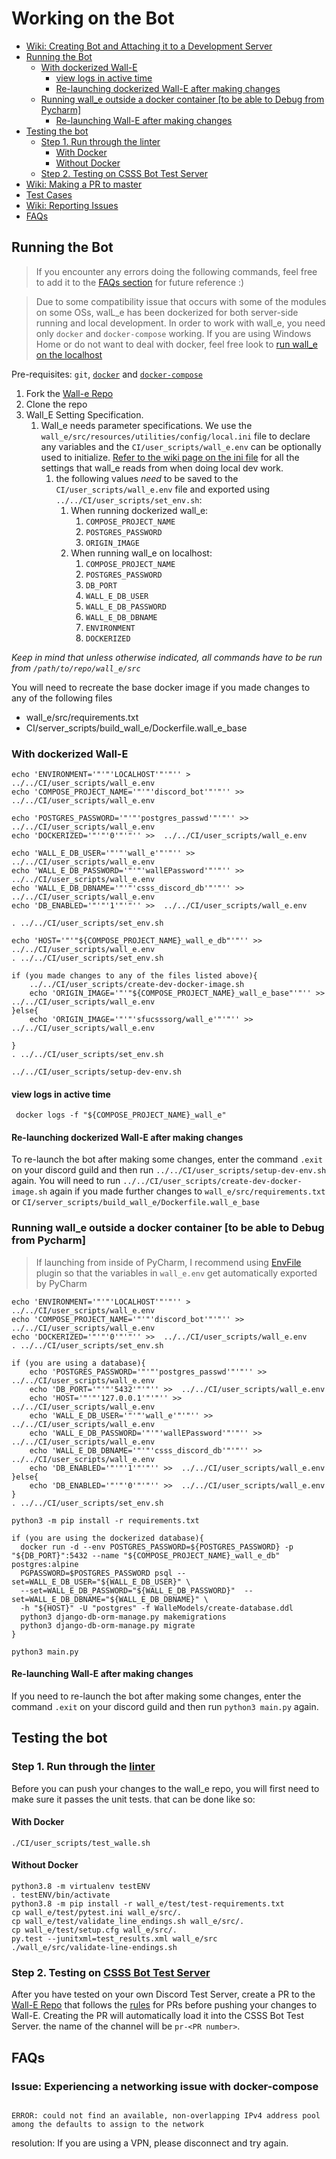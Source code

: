 # Working on the Bot

- [Wiki: Creating Bot and Attaching it to a Development Server](https://github.com/CSSS/wall_e/wiki/2.-Creating-Bot-and-Attaching-it-to-a-Development-Server)  
- [Running the Bot](#running-the-bot)  
  - [With dockerized Wall-E](#with-dockerized-wall-e)
    - [view logs in active time](#view-logs-in-active-time)
    - [Re-launching dockerized Wall-E after making changes](#re-launching-dockerized-wall-e-after-making-changes)
  - [Running wall_e outside a docker container [to be able to Debug from Pycharm]](#running-wall_e-outside-a-docker-container-to-be-able-to-debug-from-pycharm)
    - [Re-launching Wall-E after making changes](#re-launching-wall-e-after-making-changes)
- [Testing the bot](#testing-the-bot)
  - [Step 1. Run through the linter](#step-1-run-through-the-linter)
    - [With Docker](#with-docker)
    - [Without Docker](#without-docker)
  - [Step 2. Testing on CSSS Bot Test Server](#step-2-testing-on-csss-bot-test-server)
- [Wiki: Making a PR to master](https://github.com/CSSS/wall_e/wiki/3.-Making-a-PR-to-master)  
- [Test Cases](Test_Cases.md)  
- [Wiki: Reporting Issues](https://github.com/CSSS/wall_e/wiki/4.-Reporting-Issues)  
- [FAQs](#faqs)  


## Running the Bot
>If you encounter any errors doing the following commands, feel free to add it to the [FAQs section](#faqs) for future reference :)

> Due to some compatibility issue that occurs with some of the modules on some OSs, walL_e has been dockerized for both server-side running and local development. In order to work with wall_e, you need only `docker` and `docker-compose` working. If you are using Windows Home or do not want to deal with docker, feel free look to [run wall_e on the localhost](#running-wall_e-outside-a-docker-container-to-be-able-to-debug-from-pycharm)

Pre-requisites: `git`, [`docker`](https://docs.docker.com/install/linux/docker-ce/debian/#set-up-the-repository) and [`docker-compose`](https://docs.docker.com/compose/install/#install-compose)

1. Fork the [Wall-e Repo](https://github.com/CSSS/wall_e.git)  
2. Clone the repo
3. Wall_E Setting Specification.
   1. Wall_e needs parameter specifications. We use the `wall_e/src/resources/utilities/config/local.ini` file to declare any variables and the `CI/user_scripts/wall_e.env` can be optionally used to initialize.
      [Refer to the wiki page on the ini file](https://github.com/CSSS/wall_e/wiki/5.-contents-of-local.ini) for all the settings that wall_e reads from when doing local dev work.
      1. the following values *need* to be saved to the `CI/user_scripts/wall_e.env` file and exported using `../../CI/user_scripts/set_env.sh`:
         1. When running dockerized wall_e:
            1. `COMPOSE_PROJECT_NAME`
            2. `POSTGRES_PASSWORD`
            3. `ORIGIN_IMAGE`
         2. When running wall_e on localhost:
            1. `COMPOSE_PROJECT_NAME`
            2. `POSTGRES_PASSWORD`
            3. `DB_PORT`
            4. `WALL_E_DB_USER`
            5. `WALL_E_DB_PASSWORD`
            6. `WALL_E_DB_DBNAME`
            7. `ENVIRONMENT`
            8. `DOCKERIZED`

*Keep in mind that unless otherwise indicated, all commands have to be run from `/path/to/repo/wall_e/src`*

You will need to recreate the base docker image if you made changes to any of the following files
 * wall_e/src/requirements.txt
 * CI/server_scripts/build_wall_e/Dockerfile.wall_e_base

### With dockerized Wall-E
```shell
echo 'ENVIRONMENT='"'"'LOCALHOST'"'"'' >  ../../CI/user_scripts/wall_e.env
echo 'COMPOSE_PROJECT_NAME='"'"'discord_bot'"'"'' >>  ../../CI/user_scripts/wall_e.env

echo 'POSTGRES_PASSWORD='"'"'postgres_passwd'"'"'' >>  ../../CI/user_scripts/wall_e.env
echo 'DOCKERIZED='"'"'0'"'"'' >>  ../../CI/user_scripts/wall_e.env

echo 'WALL_E_DB_USER='"'"'wall_e'"'"'' >>  ../../CI/user_scripts/wall_e.env
echo 'WALL_E_DB_PASSWORD='"'"'wallEPassword'"'"'' >>  ../../CI/user_scripts/wall_e.env
echo 'WALL_E_DB_DBNAME='"'"'csss_discord_db'"'"'' >>  ../../CI/user_scripts/wall_e.env
echo 'DB_ENABLED='"'"'1'"'"'' >>  ../../CI/user_scripts/wall_e.env

. ../../CI/user_scripts/set_env.sh

echo 'HOST='"'"${COMPOSE_PROJECT_NAME}_wall_e_db"'"'' >> ../../CI/user_scripts/wall_e.env
. ../../CI/user_scripts/set_env.sh

if (you made changes to any of the files listed above){
    ../../CI/user_scripts/create-dev-docker-image.sh
    echo 'ORIGIN_IMAGE='"'"${COMPOSE_PROJECT_NAME}_wall_e_base"'"'' >>  ../../CI/user_scripts/wall_e.env
}else{
    echo 'ORIGIN_IMAGE='"'"'sfucsssorg/wall_e'"'"'' >>  ../../CI/user_scripts/wall_e.env

}
. ../../CI/user_scripts/set_env.sh
 
../../CI/user_scripts/setup-dev-env.sh
````

#### view logs in active time
```shell
 docker logs -f "${COMPOSE_PROJECT_NAME}_wall_e"
```

#### Re-launching dockerized Wall-E after making changes

To re-launch the bot after making some changes, enter the command `.exit` on your discord guild and then run `../../CI/user_scripts/setup-dev-env.sh` again.
You will need to run `../../CI/user_scripts/create-dev-docker-image.sh` again if you made further changes to `wall_e/src/requirements.txt` or `CI/server_scripts/build_wall_e/Dockerfile.wall_e_base`

### Running wall_e outside a docker container [to be able to Debug from Pycharm]
> If launching from inside of PyCharm, I recommend using [EnvFile](https://plugins.jetbrains.com/plugin/7861-envfile) plugin so that the variables in `wall_e.env` get automatically exported by PyCharm
```shell
echo 'ENVIRONMENT='"'"'LOCALHOST'"'"'' >  ../../CI/user_scripts/wall_e.env
echo 'COMPOSE_PROJECT_NAME='"'"'discord_bot'"'"'' >>  ../../CI/user_scripts/wall_e.env
echo 'DOCKERIZED='"'"'0'"'"'' >>  ../../CI/user_scripts/wall_e.env
. ../../CI/user_scripts/set_env.sh

if (you are using a database){
    echo 'POSTGRES_PASSWORD='"'"'postgres_passwd'"'"'' >>  ../../CI/user_scripts/wall_e.env
    echo 'DB_PORT='"'"'5432'"'"'' >>  ../../CI/user_scripts/wall_e.env
    echo 'HOST='"'"'127.0.0.1'"'"'' >>  ../../CI/user_scripts/wall_e.env
    echo 'WALL_E_DB_USER='"'"'wall_e'"'"'' >>  ../../CI/user_scripts/wall_e.env
    echo 'WALL_E_DB_PASSWORD='"'"'wallEPassword'"'"'' >>  ../../CI/user_scripts/wall_e.env
    echo 'WALL_E_DB_DBNAME='"'"'csss_discord_db'"'"'' >>  ../../CI/user_scripts/wall_e.env
    echo 'DB_ENABLED='"'"'1'"'"'' >>  ../../CI/user_scripts/wall_e.env
}else{
    echo 'DB_ENABLED='"'"'0'"'"'' >>  ../../CI/user_scripts/wall_e.env
}
. ../../CI/user_scripts/set_env.sh

python3 -m pip install -r requirements.txt

if (you are using the dockerized database){
  docker run -d --env POSTGRES_PASSWORD=${POSTGRES_PASSWORD} -p "${DB_PORT}":5432 --name "${COMPOSE_PROJECT_NAME}_wall_e_db" postgres:alpine
  PGPASSWORD=$POSTGRES_PASSWORD psql --set=WALL_E_DB_USER="${WALL_E_DB_USER}" \
  --set=WALL_E_DB_PASSWORD="${WALL_E_DB_PASSWORD}"  --set=WALL_E_DB_DBNAME="${WALL_E_DB_DBNAME}" \
  -h "${HOST}" -U "postgres" -f WalleModels/create-database.ddl
  python3 django-db-orm-manage.py makemigrations
  python3 django-db-orm-manage.py migrate
}

python3 main.py
```

#### Re-launching Wall-E after making changes
If you need to re-launch the bot after making some changes, enter the command `.exit` on your discord guild and then run `python3 main.py` again.

## Testing the bot

### Step 1. Run through the [linter](https://en.wikipedia.org/wiki/Lint_%28software%29)

Before you can push your changes to the wall_e repo, you will first need to make sure it passes the unit tests. that can be done like so:

#### With Docker
```shell
./CI/user_scripts/test_walle.sh
```

#### Without Docker
```shell
python3.8 -m virtualenv testENV
. testENV/bin/activate
python3.8 -m pip install -r wall_e/test/test-requirements.txt
cp wall_e/test/pytest.ini wall_e/src/.
cp wall_e/test/validate_line_endings.sh wall_e/src/.
cp wall_e/test/setup.cfg wall_e/src/.
py.test --junitxml=test_results.xml wall_e/src
./wall_e/src/validate-line-endings.sh
```


### Step 2. Testing on [CSSS Bot Test Server](https://discord.gg/85bWteC)
After you have tested on your own Discord Test Server, create a PR to the [Wall-E Repo](https://github.com/CSSS/wall_e/pulls) that follows the [rules](https://github.com/CSSS/wall_e/wiki/3.-Making-a-PR-to-master) for PRs before pushing your changes to Wall-E. Creating the PR will automatically load it into the CSSS Bot Test Server. the name of the channel will be `pr-<PR number>`.  

## FAQs  

### Issue: Experiencing a networking issue with docker-compose

```shell

ERROR: could not find an available, non-overlapping IPv4 address pool among the defaults to assign to the network

```
resolution: If you are using a VPN, please disconnect and try again.
